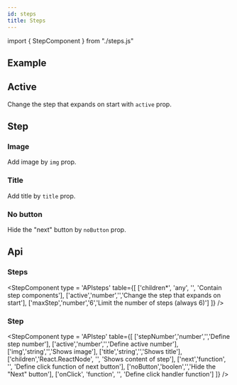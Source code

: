 ```yaml
---
id: steps
title: Steps
---
```


import { StepComponent } from "./steps.js"

## Example

<StepComponent type = 'example' />

## Active

<p>Change the step that expands on start with <code>active</code> prop.</p>
<StepComponent type = 'activeSteps' />

## Step

### Image

<p>Add image by <code>img</code> prop.</p>
<StepComponent type = 'img' />

### Title

<p>Add title by <code>title</code> prop. </p>
<StepComponent type = 'title' />

### No button

<p>Hide the "next" button by <code>noButton</code> prop.</p>
<StepComponent type = 'nobtn' />

## Api

### Steps

<StepComponent type = 'APIsteps' table={[
['children*', 'any', '', 'Contain step components'],
['active','number','','Change the step that expands on start'],
['maxStep','number','6','Limit the number of steps (always 6)']
]} />

### Step

<StepComponent type = 'APIstep' table={[
['stepNumber','number','','Define step number'],
['active','number','','Define active number'],
['img','string','','Shows image'],
['title','string','','Shows title'],
['children','React.ReactNode', '', 'Shows content of step'],
['next','function', '', 'Define click function of next button'],
['noButton','boolen','','Hide the "Next" button'],
['onClick', 'function', '', 'Define click handler function']
]} />
